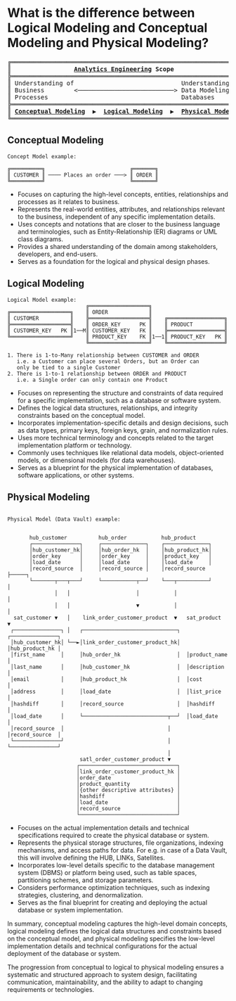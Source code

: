 # What is the difference between Logical Modeling and Conceptual Modeling and Physical Modeling?



<pre>
╔════════════════════════════════════════════════════════════════╗
║                 <a href="https://analyticsengineering.net/mailman/listinfo/wranglers"><b>Analytics Engineering</b></a> <b>Scope</b>                    ║
╠════════════════════════════════════════════════════════════════╣  
║ Understanding of                             Understanding of  ║
║ Business        <──────────────────────────> Data Modeling and ║
║ Processes                                    Databases         ║
╠════════════════════════════════════════════════════════════════╣
║ <a href="#conceptual-modeling"><b>Conceptual Modeling</b></a>  <b>▶</b>  <a href="#logical-modeling"><b>Logical Modeling</b></a>  <b>▶</b>  <a href="#physical-modeling"><b>Physical Modeling</b></a> ║
╚════════════════════════════════════════════════════════════════╝
</pre>

## Conceptual Modeling

```
Concept Model example:

╔══════════╗                           ╔═══════╗
║ CUSTOMER ║ ──── Places an order ───> ║ ORDER ║
╚══════════╝                           ╚═══════╝
```

- Focuses on capturing the high-level concepts, entities, relationships and processes as it relates to business.
- Represents the real-world entities, attributes, and relationships relevant to the business, independent of any specific implementation details.
- Uses concepts and notations that are closer to the business language and terminologies, such as Entity-Relationship (ER) diagrams or UML class diagrams.
- Provides a shared understanding of the domain among stakeholders, developers, and end-users.
- Serves as a foundation for the logical and physical design phases.

## Logical Modeling

```
Logical Model example:
                         ╔═══════════════════╗
╔═══════════════════╗    ║ ORDER             ║
║ CUSTOMER          ║    ╠═══════════════════╣    ╔══════════════════╗
╠═══════════════════╣    ║ ORDER_KEY      PK ║    ║ PRODUCT          ║
║ CUSTOMER_KEY   PK ║1──M║ CUSTOMER_KEY   FK ║    ╠══════════════════╣
╚═══════════════════╝    ║ PRODUCT_KEY    FK ║1──1║ PRODUCT_KEY   PK ║               
                         ╚═══════════════════╝    ╚══════════════════╝

1. There is 1-to-Many relationship between CUSTOMER and ORDER
   i.e. a Customer can place several Orders, but an Order can
   only be tied to a single Customer
2. There is 1-to-1 relationship between ORDER and PRODUCT
   i.e. a Single order can only contain one Product

```
- Focuses on representing the structure and constraints of data required for a specific implementation, such as a database or software system.
- Defines the logical data structures, relationships, and integrity constraints based on the conceptual model.
- Incorporates implementation-specific details and design decisions, such as data types, primary keys, foreign keys, grain, and normalization rules.
- Uses more technical terminology and concepts related to the target implementation platform or technology.
- Commonly uses techniques like relational data models, object-oriented models, or dimensional models (for data warehouses).
- Serves as a blueprint for the physical implementation of databases, software applications, or other systems.

## Physical Modeling

```
                                                                                                                                                                                Physical Model (Data Vault) example:

                                                                                    
       hub_customer          hub_order           hub_product                                                        
       ┌───────────────┐     ┌──────────────┐    ┌──────────────┐                                                   
       │hub_customer_hk│     │hub_order_hk  │    │hub_product_hk│                                                   
       │order_key      │     │order_key     │    │product_key   │                                                  
       │load_date      │     │load_date     │    │load_date     │                                                   
       │record_source  │     │record_source │    │record_source ├─────┐                                             
       └───────┬───┬───┘     └───────────┬──┘    └───┬──────────┘     │                                             
               │   │                     │           │                │                                             
               │   │                     ▼           │                │                                             
  sat_customer ▼   │    link_order_customer_product  ▼   sat_product  ▼                                             
 ┌───────────────┐ │   ┌──────────────────────────────┐  ┌───────────────┐                                          
 │hub_customer_hk│ └──►│link_order_customer_product_hk│  │hub_product_hk │                                          
 │first_name     │     │hub_order_hk                  │  │product_name   │                                          
 │last_name      │     │hub_customer_hk               │  │description    │                                          
 │email          │     │hub_product_hk                │  │cost           │                                          
 │address        │     │load_date                     │  │list_price     │                                          
 │hashdiff       │     │record_source                 │  │hashdiff       │                                          
 │load_date      │     └───────────────────────────┬──┘  │load_date      │                                          
 │record_source  │                                 │     │record_source  │                                          
 └───────────────┘                                 │     └───────────────┘                                          
                                                   │                                                                
                       satl_order_customer_product ▼                                                                
                      ┌───────────────────────────────┐                                                             
                      │link_order_customer_product_hk │                                                             
                      │order_date                     │                                                             
                      │product_quantity               │                                                             
                      │{other descriptive attributes} │                                                             
                      │hashdiff                       │                                                             
                      │load_date                      │                                                             
                      │record_source                  │                                                             
                      └───────────────────────────────┘                                                                                          
```
- Focuses on the actual implementation details and technical specifications required to create the physical database or system. 
- Represents the physical storage structures, file organizations, indexing mechanisms, and access paths for data. For e.g. in case of a Data Vault, this will involve defining the HUB, LINKs, Satellites.
- Incorporates low-level details specific to the database management system (DBMS) or platform being used, such as table spaces, partitioning schemes, and storage parameters.
- Considers performance optimization techniques, such as indexing strategies, clustering, and denormalization.
- Serves as the final blueprint for creating and deploying the actual database or system implementation.

In summary, conceptual modeling captures the high-level domain concepts, logical modeling defines the logical data structures and constraints based on the conceptual model, and physical modeling specifies the low-level implementation details and technical configurations for the actual deployment of the database or system.

The progression from conceptual to logical to physical modeling ensures a systematic and structured approach to system design, facilitating communication, maintainability, and the ability to adapt to changing requirements or technologies.
